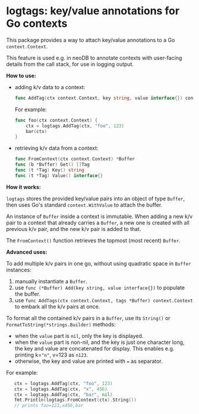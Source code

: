 # logtags: key/value annotations for Go contexts

This package provides a way to attach key/value annotations
to a Go `context.Context`.

This feature is used e.g. in neoDB to annotate contexts with
user-facing details from the call stack, for use in logging output.

**How to use:**

- adding k/v data to a context:

  ```go
  func AddTag(ctx context.Context, key string, value interface{}) context.Context
  ```
  
  For example:
  
  ```go
  func foo(ctx context.Context) {
	  ctx = logtags.AddTag(ctx, "foo", 123)
	  bar(ctx)
  }
  ```

- retrieving k/v data from a context:

  ```go
  func FromContext(ctx context.Context) *Buffer
  func (b *Buffer) Get() []Tag
  func (t *Tag) Key() string
  func (t *Tag) Value() interface{}
  ```

**How it works:**

`logtags` stores the provided key/value pairs into an object of type
`Buffer`, then uses Go's standard `context.WithValue` to attach the
buffer.

An instance of `Buffer` inside a context is immutable. When adding a
new k/v pair to a context that already carries a `Buffer`, a new one
is created with all previous k/v pair, and the new k/v pair is added
to that.

The `FromContext()` function retrieves the topmost (most recent)
`Buffer`.

**Advanced uses:**

To add multiple k/v pairs in one go, without using quadratic space in
`Buffer` instances:

1. manually instantiate a `Buffer`.
2. use `func (*Buffer) Add(key string, value interface{})` to populate the buffer.
3. use `func AddTags(ctx context.Context, tags *Buffer) context.Context` to embark
   all the k/v pairs at once.

To format all the contained k/v pairs in a `Buffer`, use its
`String()` or `FormatToString(*strings.Builder)` methods:
- when the `value` part is `nil`,  only the key is displayed.
- when the `value` part is non-nil, and the key is just one character
  long, the key and value are concatenated for display. This enables e.g.
  printing k=`"n"`, v=123 as `n123`.
- otherwise, the key and value are printed with `=` as separator.

For example:

```go
   ctx = logtags.AddTag(ctx, "foo", 123)
   ctx = logtags.AddTag(ctx, "x", 456)
   ctx = logtags.AddTag(ctx, "bar", nil)
   fmt.Println(logtags.FromContext(ctx).String())
   // prints foo=123,x456,bar
```

